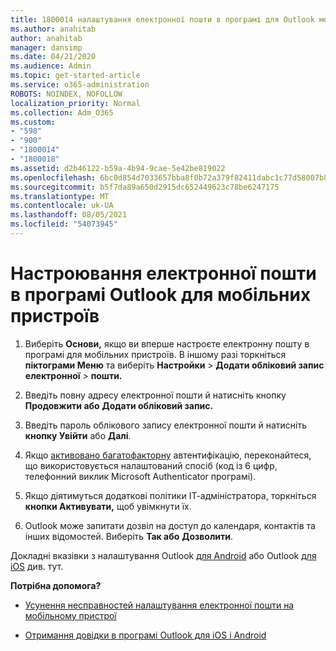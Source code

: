 ```yaml
---
title: 1800014 налаштування електронної пошти в програмі для Outlook мобільних пристроїв
ms.author: anahitab
author: anahitab
manager: dansimp
ms.date: 04/21/2020
ms.audience: Admin
ms.topic: get-started-article
ms.service: o365-administration
ROBOTS: NOINDEX, NOFOLLOW
localization_priority: Normal
ms.collection: Adm_O365
ms.custom:
- "598"
- "900"
- "1800014"
- "1800018"
ms.assetid: d2b46122-b59a-4b94-9cae-5e42be819022
ms.openlocfilehash: 6bc0d854d7033657bba8f0b72a379f82411dabc1c77d58007b8b93f8179daf5a
ms.sourcegitcommit: b5f7da89a650d2915dc652449623c78be6247175
ms.translationtype: MT
ms.contentlocale: uk-UA
ms.lasthandoff: 08/05/2021
ms.locfileid: "54073945"
---
```

# <a name="set-up-email-in-the-outlook-mobile-app"></a>Настроювання електронної пошти в програмі Outlook для мобільних пристроїв

1. Виберіть **Основи,** якщо ви вперше настроєте електронну пошту в програмі для мобільних пристроїв. В іншому разі торкніться **піктограми Меню** та виберіть **Настройки** \> **Додати обліковий запис електронної** \> **пошти.**

2. Введіть повну адресу електронної пошти й натисніть кнопку **Продовжити або** **Додати обліковий запис.**

3. Введіть пароль облікового запису електронної пошти й натисніть **кнопку Увійти** або **Далі**.

4. Якщо [активовано багатофакторну](https://docs.microsoft.com/microsoft-365/admin/security-and-compliance/set-up-multi-factor-authentication) автентифікацію, переконайтеся, що використовується налаштований спосіб (код із 6 цифр, телефонний виклик Microsoft Authenticator програмі).

5. Якщо діятимуться додаткові політики ІТ-адміністратора, торкніться **кнопки Активувати,** щоб увімкнути їх.

6. Outlook може запитати дозвіл на доступ до календаря, контактів та інших відомостей. Виберіть **Так або** **Дозволити**.

Докладні вказівки з налаштування Outlook [для Android](https://support.office.com/article/886db551-8dfa-4fd5-b835-f8e532091872.aspx) або Outlook [для iOS](https://support.office.com/article/b2de2161-cc1d-49ef-9ef9-81acd1c8e234.aspx) див. тут.
  
 **Потрібна допомога?**
  
- [Усунення несправностей налаштування електронної пошти на мобільному пристрої](https://support.office.com/article/a264ef01-9c88-48fb-9285-7017e4f31f02.aspx)

- [Отримання довідки в програмі Outlook для iOS і Android](https://support.office.com/article/218a22d1-9fa5-4889-b689-de1c63493243.aspx#ID0EAABAAA=Contact_Support)
